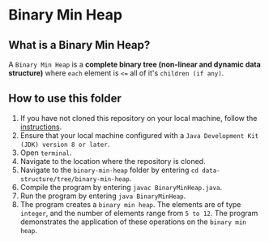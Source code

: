 # Binary Min Heap

## What is a Binary Min Heap?
A `Binary Min Heap` is a **complete binary tree (non-linear and dynamic data structure)** where `each` element is `<=` all of it's `children (if any)`.

## How to use this folder
1. If you have not cloned this repository on your local machine, follow the [instructions](https://github.com/shumarb/notes-and-code#how-to-use-this-repository).
2. Ensure that your local machine configured with a `Java Development Kit (JDK) version 8 or later`.
3. Open `terminal`.
4. Navigate to the location where the repository is cloned.
5. Navigate to the `binary-min-heap` folder by entering `cd data-structure/tree/binary-min-heap`.
6. Compile the program by entering `javac BinaryMinHeap.java`.
7. Run the program by entering `java BinaryMinHeap`.
8. The program creates a `binary min heap`. The elements are of type `integer`, and the number of elements range from `5 to 12`. The program demonstrates the application of these operations on the `binary min heap`.
